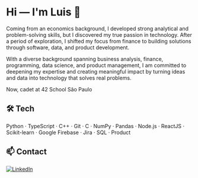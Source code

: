 # Hi — I'm Luis 👋
Coming from an economics background, I developed strong analytical and problem-solving skills, but I discovered my true passion in technology. 
After a period of exploration, I shifted my focus from finance to building solutions through software, data, and product development.

With a diverse background spanning business analysis, finance, programming, data science, and product management,
I am committed to deepening my expertise and creating meaningful impact by turning ideas and data into technology that solves real problems.

Now, cadet at 42 School São Paulo

## 🛠 Tech
Python · TypeScript · C++ · Git · C · NumPy · Pandas · Node.js · ReactJS · Scikit-learn · Google Firebase · Jira · SQL · Product

## 📫 Contact
[![LinkedIn](https://img.shields.io/badge/linkedin-%230077B5.svg?style=for-the-badge&logo=linkedin&logoColor=white)](https://www.linkedin.com/in/luis-carvalho-frade/)
